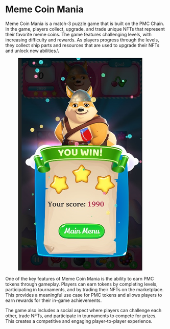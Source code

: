# Meme Coin Mania

Meme Coin Mania is a match-3 puzzle game that is built on the PMC Chain. In the game, players collect, upgrade, and trade unique NFTs that represent their favorite meme coins. The game features challenging levels, with increasing difficulty and rewards. As players progress through the levels, they collect ship parts and resources that are used to upgrade their NFTs and unlock new abilities.\


<figure><img src="../../.gitbook/assets/WhatsApp Image 2023-01-05 at 10.12.05 PM.jpeg" alt=""><figcaption></figcaption></figure>

One of the key features of Meme Coin Mania is the ability to earn PMC tokens through gameplay. Players can earn tokens by completing levels, participating in tournaments, and by trading their NFTs on the marketplace. This provides a meaningful use case for PMC tokens and allows players to earn rewards for their in-game achievements.

The game also includes a social aspect where players can challenge each other, trade NFTs, and participate in tournaments to compete for prizes. This creates a competitive and engaging player-to-player experience.
